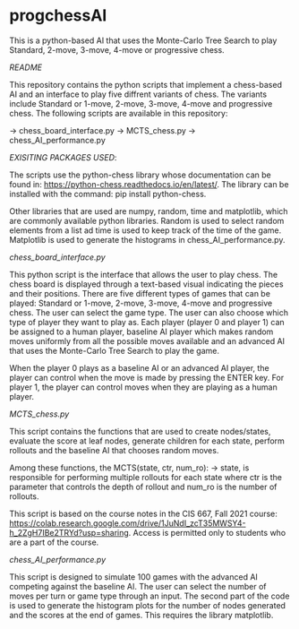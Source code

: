 # progchessAI
This is a python-based AI that uses the Monte-Carlo Tree Search to play Standard, 2-move, 3-move, 4-move or progressive chess.  

*README*

This repository contains the python scripts that implement a chess-based AI and an interface to play five diffrent variants of chess. The variants include Standard or 1-move, 2-move, 3-move, 4-move and progressive chess. The following scripts are available in this repository:

-> chess_board_interface.py
-> MCTS_chess.py
-> chess_AI_performance.py


*EXISITING PACKAGES USED*:

The scripts use the python-chess library whose documentation can be found in: https://python-chess.readthedocs.io/en/latest/. The library can be installed with the command: pip install python-chess.

Other libraries that are used are numpy, random, time and matplotlib, which are commonly available python libraries. Random is used to select random elements from a list ad time is used to keep track of the time of the game. Matplotlib is used to generate the histograms in chess_AI_performance.py. 

*chess_board_interface.py*

This python script is the interface that allows the user to play chess. The chess board is displayed through a text-based visual indicating the pieces and their positions. There are five different types of games that can be played: Standard or 1-move, 2-move, 3-move, 4-move and progressive chess. The user can select the game type. The user can also choose which type of player they want to play as. Each player (player 0 and player 1) can be assigned to a human player, baseline AI player which makes random moves uniformly from all the possible moves available and an advanced AI that uses the Monte-Carlo Tree Search to play the game. 

When the player 0 plays as a baseline AI or an advanced AI player, the player can control when the move is made by pressing the ENTER key. 
For player 1, the player can control moves when they are playing as a human player.

*MCTS_chess.py*

This script contains the functions that are used to create nodes/states, evaluate the score at leaf nodes, generate children for each state, perform rollouts and the baseline AI that chooses random moves. 

Among these functions, the MCTS(state, ctr, num_ro): -> state, is responsible for performing multiple rollouts for each state where ctr is the parameter that controls the depth of rollout and num_ro is the number of rollouts. 

This script is based on the course notes in the CIS 667, Fall 2021 course: https://colab.research.google.com/drive/1JuNdI_zcT35MWSY4-h_2ZgH7IBe2TRYd?usp=sharing. Access is permitted only to students who are a part of the course. 

*chess_AI_performance.py*

This script is designed to simulate 100 games with the advanced AI competing against the baseline AI. The user can select the number of moves per turn or game type through an input. The second part of the code is used to generate the histogram plots for the number of nodes generated and the scores at the end of games. This requires the library matplotlib.   
     
